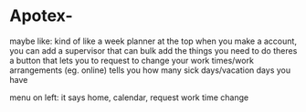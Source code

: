 # Apotex-
maybe like:
kind of like a week planner at the top
when you make a account, you can add a supervisor that can bulk add the things you need to do
theres a button that lets you to request to change your work times/work arrangements (eg. online)
tells you how many sick days/vacation days you have

menu on left:
it says home, calendar, request work time change